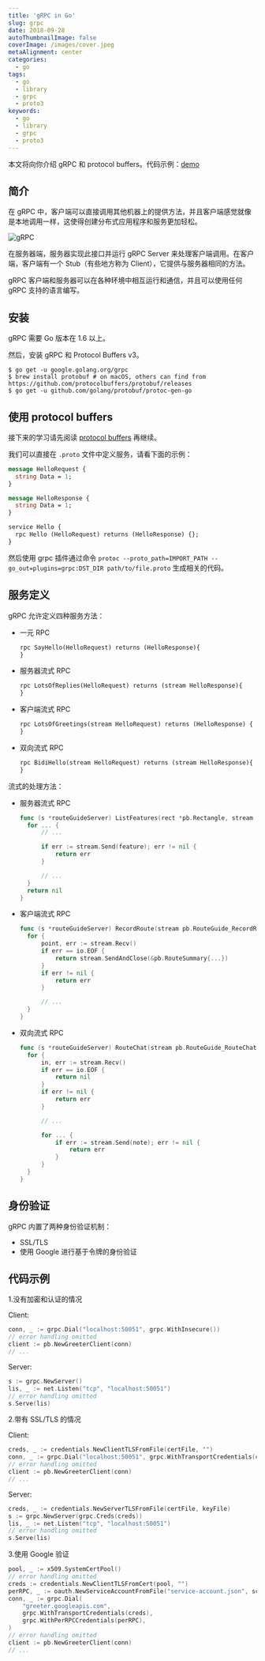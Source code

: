 ```yaml
---
title: 'gRPC in Go'
slug: grpc
date: 2018-09-28
autoThumbnailImage: false
coverImage: /images/cover.jpeg
metaAlignment: center
categories:
  - go
tags:
  - go
  - library
  - grpc
  - proto3
keywords:
  - go
  - library
  - grpc
  - proto3
---
```


本文将向你介绍 gRPC 和 protocol buffers。代码示例：[demo](https://github.com/lizebang/learning-grpc)

<!--more-->

## 简介

在 gRPC 中，客户端可以直接调用其他机器上的提供方法，并且客户端感觉就像是本地调用一样，这使得创建分布式应用程序和服务更加轻松。

![gRPC](/images/2018/09/grpc.svg)

在服务器端，服务器实现此接口并运行 gRPC Server 来处理客户端调用。在客户端，客户端有一个 Stub（有些地方称为 Client），它提供与服务器相同的方法。

gRPC 客户端和服务器可以在各种环境中相互运行和通信，并且可以使用任何 gRPC 支持的语言编写。

## 安装

gRPC 需要 Go 版本在 1.6 以上。

然后，安装 gRPC 和 Protocol Buffers v3。

```shell
$ go get -u google.golang.org/grpc
$ brew install protobuf # on macOS, others can find from https://github.com/protocolbuffers/protobuf/releases
$ go get -u github.com/golang/protobuf/protoc-gen-go
```

## 使用 protocol buffers

接下来的学习请先阅读 [protocol buffers](https://developers.google.com/protocol-buffers/docs/overview) 再继续。

我们可以直接在 `.proto` 文件中定义服务，请看下面的示例：

```protobuf
message HelloRequest {
  string Data = 1;
}

message HelloResponse {
  string Data = 1;
}

service Hello {
  rpc Hello (HelloRequest) returns (HelloResponse) {};
}
```

然后使用 grpc 插件通过命令 `protoc --proto_path=IMPORT_PATH --go_out=plugins=grpc:DST_DIR path/to/file.proto` 生成相关的代码。

## 服务定义

gRPC 允许定义四种服务方法：

- 一元 RPC

  ```protobuf
  rpc SayHello(HelloRequest) returns (HelloResponse){
  }
  ```

- 服务器流式 RPC

  ```protobuf
  rpc LotsOfReplies(HelloRequest) returns (stream HelloResponse){
  }
  ```

- 客户端流式 RPC

  ```protobuf
  rpc LotsOfGreetings(stream HelloRequest) returns (HelloResponse) {
  }
  ```

- 双向流式 RPC

  ```protobuf
  rpc BidiHello(stream HelloRequest) returns (stream HelloResponse){
  }
  ```

流式的处理方法：

- 服务器流式 RPC

  ```go
  func (s *routeGuideServer) ListFeatures(rect *pb.Rectangle, stream pb.RouteGuide_ListFeaturesServer) error {
  	for ... {
  		// ...

  		if err := stream.Send(feature); err != nil {
  			return err
  		}

  		// ...
  	}
  	return nil
  }
  ```

- 客户端流式 RPC

  ```go
  func (s *routeGuideServer) RecordRoute(stream pb.RouteGuide_RecordRouteServer) error {
  	for {
  		point, err := stream.Recv()
  		if err == io.EOF {
  			return stream.SendAndClose(&pb.RouteSummary{...})
  		}
  		if err != nil {
  			return err
  		}

  		// ...
  	}
  }
  ```

- 双向流式 RPC

  ```go
  func (s *routeGuideServer) RouteChat(stream pb.RouteGuide_RouteChatServer) error {
  	for {
  		in, err := stream.Recv()
  		if err == io.EOF {
  			return nil
  		}
  		if err != nil {
  			return err
  		}

  		// ...

  		for ... {
  			if err := stream.Send(note); err != nil {
  				return err
  			}
  		}
  	}
  }
  ```

## 身份验证

gRPC 内置了两种身份验证机制：

- SSL/TLS
- 使用 Google 进行基于令牌的身份验证

## 代码示例

1.没有加密和认证的情况

Client:

```go
conn, _ := grpc.Dial("localhost:50051", grpc.WithInsecure())
// error handling omitted
client := pb.NewGreeterClient(conn)
// ...
```

Server:

```go
s := grpc.NewServer()
lis, _ := net.Listen("tcp", "localhost:50051")
// error handling omitted
s.Serve(lis)
```

2.带有 SSL/TLS 的情况

Client:

```go
creds, _ := credentials.NewClientTLSFromFile(certFile, "")
conn, _ := grpc.Dial("localhost:50051", grpc.WithTransportCredentials(creds))
// error handling omitted
client := pb.NewGreeterClient(conn)
// ...
```

Server:

```go
creds, _ := credentials.NewServerTLSFromFile(certFile, keyFile)
s := grpc.NewServer(grpc.Creds(creds))
lis, _ := net.Listen("tcp", "localhost:50051")
// error handling omitted
s.Serve(lis)
```

3.使用 Google 验证

```go
pool, _ := x509.SystemCertPool()
// error handling omitted
creds := credentials.NewClientTLSFromCert(pool, "")
perRPC, _ := oauth.NewServiceAccountFromFile("service-account.json", scope)
conn, _ := grpc.Dial(
	"greeter.googleapis.com",
	grpc.WithTransportCredentials(creds),
	grpc.WithPerRPCCredentials(perRPC),
)
// error handling omitted
client := pb.NewGreeterClient(conn)
// ...
```
